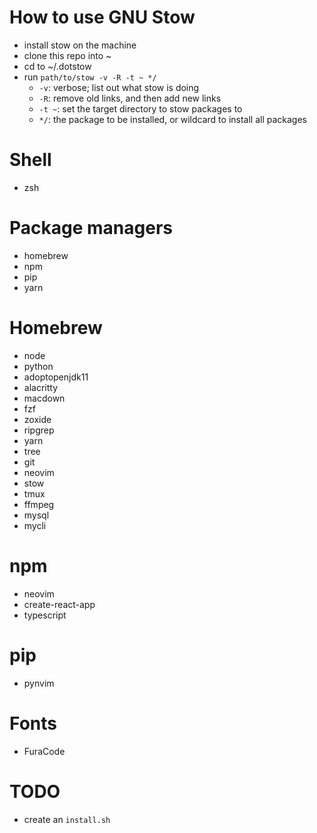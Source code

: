 # How to use GNU Stow
- install stow on the machine
- clone this repo into ~
- cd to ~/.dotstow
- run `path/to/stow -v -R -t ~ */`
    - `-v`: verbose; list out what stow is doing
    - `-R`: remove old links, and then add new links
    - `-t ~`: set the target directory to stow packages to
    - `*/`: the package to be installed, or wildcard to install all packages

# Shell
- zsh

# Package managers
- homebrew
- npm
- pip
- yarn

# Homebrew
- node
- python
- adoptopenjdk11
- alacritty
- macdown
- fzf
- zoxide
- ripgrep
- yarn
- tree
- git
- neovim
- stow
- tmux
- ffmpeg
- mysql
- mycli

# npm
- neovim
- create-react-app
- typescript

# pip
- pynvim

# Fonts
- FuraCode

# TODO
- create an `install.sh`
